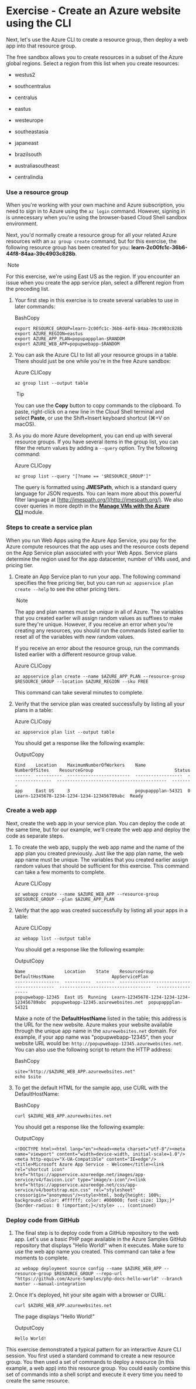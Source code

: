 # Exercise - Create an Azure website using the CLI


Next, let's use the Azure CLI to create a resource group, then deploy a web app into that resource group.

The free sandbox allows you to create resources in a subset of the Azure global regions. Select a region from this list when you create resources:

- westus2
- southcentralus
- centralus
- eastus
- westeurope

- southeastasia
- japaneast
- brazilsouth
- australiasoutheast
- centralindia

### Use a resource group

When you're working with your own machine and Azure subscription, you need to sign in to Azure using the `az login` command. However, signing in is unnecessary when you're using the browser-based Cloud Shell sandbox environment.

Next, you'd normally create a resource group for all your related Azure resources with an `az group create` command, but for this exercise, the following resource group has been created for you: **learn-2c00fc1c-36b6-44f8-84aa-39c4903c828b**.

 Note

For this exercise, we're using East US as the region. If you encounter an issue when you create the app service plan, select a different region from the preceding list.

1. Your first step in this exercise is to create several variables to use in later commands:
    
    BashCopy
    
    ```
    export RESOURCE_GROUP=learn-2c00fc1c-36b6-44f8-84aa-39c4903c828b
    export AZURE_REGION=eastus
    export AZURE_APP_PLAN=popupappplan-$RANDOM
    export AZURE_WEB_APP=popupwebapp-$RANDOM
    ```
    
2. You can ask the Azure CLI to list all your resource groups in a table. There should just be one while you're in the free Azure sandbox:
    
    Azure CLICopy
    
    ```
    az group list --output table
    ```
    
     Tip
    
    You can use the **Copy** button to copy commands to the clipboard. To paste, right-click on a new line in the Cloud Shell terminal and select **Paste**, or use the Shift+Insert keyboard shortcut (⌘+V on macOS).
    
3. As you do more Azure development, you can end up with several resource groups. If you have several items in the group list, you can filter the return values by adding a `--query` option. Try the following command:
    
    Azure CLICopy
    
    ```
    az group list --query "[?name == '$RESOURCE_GROUP']"
    ```
    
    The query is formatted using **JMESPath**, which is a standard query language for JSON requests. You can learn more about this powerful filter language at [http://jmespath.org/](http://jmespath.org/). We also cover queries in more depth in the [**Manage VMs with the Azure CLI**](https://learn.microsoft.com/en-us/training/modules/manage-virtual-machines-with-azure-cli/) module.
    

### Steps to create a service plan

When you run Web Apps using the Azure App Service, you pay for the Azure compute resources that the app uses and the resource costs depend on the App Service plan associated with your Web Apps. Service plans determine the region used for the app datacenter, number of VMs used, and pricing tier.

1. Create an App Service plan to run your app. The following command specifies the free pricing tier, but you can run `az appservice plan create --help` to see the other pricing tiers.
    
     Note
    
    The app and plan names must be _unique_ in all of Azure. The variables that you created earlier will assign random values as suffixes to make sure they're unique. However, if you receive an error when you're creating any resources, you should run the commands listed earlier to reset all of the variables with new random values.
    
    If you receive an error about the resource group, run the commands listed earlier with a different resource group value.
    
    Azure CLICopy
    
    ```
    az appservice plan create --name $AZURE_APP_PLAN --resource-group $RESOURCE_GROUP --location $AZURE_REGION --sku FREE
    ```
    
    This command can take several minutes to complete.
    
2. Verify that the service plan was created successfully by listing all your plans in a table:
    
    Azure CLICopy
    
    ```
    az appservice plan list --output table
    ```
    
    You should get a response like the following example:
    
    OutputCopy
    
    ```
    Kind    Location    MaximumNumberOfWorkers    Name                NumberOfSites    ResourceGroup                               Status
    ------  ----------  ------------------------  ------------------  ---------------  ------------------------------------------  --------
    app     East US     3                         popupappplan-54321  0                Learn-12345678-1234-1234-1234-123456789abc  Ready
    ```
    

### Create a web app

Next, create the web app in your service plan. You can deploy the code at the same time, but for our example, we'll create the web app and deploy the code as separate steps.

1. To create the web app, supply the web app name and the name of the app plan you created previously. Just like the app plan name, the web app name must be unique. The variables that you created earlier assign random values that should be sufficient for this exercise. This command can take a few moments to complete.
    
    Azure CLICopy
    
    ```
    az webapp create --name $AZURE_WEB_APP --resource-group $RESOURCE_GROUP --plan $AZURE_APP_PLAN
    ```
    
2. Verify that the app was created successfully by listing all your apps in a table:
    
    Azure CLICopy
    
    ```
    az webapp list --output table
    ```
    
    You should get a response like the following example:
    
    OutputCopy
    
    ```
    Name               Location    State    ResourceGroup                               DefaultHostName                      AppServicePlan
    -----------------  ----------  -------  ------------------------------------------  -----------------------------------  ------------------
    popupwebapp-12345  East US  Running  Learn-12345678-1234-1234-1234-123456789abc  popupwebapp-12345.azurewebsites.net  popupappplan-54321
    ```
    
    Make a note of the **DefaultHostName** listed in the table; this address is the URL for the new website. Azure makes your website available through the unique app name in the `azurewebsites.net` domain. For example, if your app name was "popupwebapp-12345", then your website URL would be: `http://popupwebapp-12345.azurewebsites.net`. You can also use the following script to return the HTTP address:
    
    BashCopy
    
    ```
    site="http://$AZURE_WEB_APP.azurewebsites.net"
    echo $site
    ```
    
3. To get the default HTML for the sample app, use CURL with the DefaultHostName:
    
    BashCopy
    
    ```
    curl $AZURE_WEB_APP.azurewebsites.net
    ```
    
    You should get a response like the following example:
    
    OutputCopy
    
    ```
    <!DOCTYPE html><html lang="en"><head><meta charset="utf-8"/><meta name="viewport" content="width=device-width, initial-scale=1.0"/><meta http-equiv="X-UA-Compatible" content="IE=edge"/><title>Microsoft Azure App Service - Welcome</title><link rel="shortcut icon" href="https://appservice.azureedge.net/images/app-service/v4/favicon.ico" type="image/x-icon"/><link href="https://appservice.azureedge.net/css/app-service/v4/bootstrap.min.css" rel="stylesheet" crossorigin="anonymous"/><style>html, body{height: 100%; background-color: #ffffff; color: #000000; font-size: 13px;}*{border-radius: 0 !important;}</style> ... (continued)
    ```
    

### Deploy code from GitHub

1. The final step is to deploy code from a GitHub repository to the web app. Let's use a basic PHP page available in the Azure Samples GitHub repository that displays "Hello World!" when it executes. Make sure to use the web app name you created. This command can take a few moments to complete.
    
    ```
    az webapp deployment source config --name $AZURE_WEB_APP --resource-group $RESOURCE_GROUP --repo-url "https://github.com/Azure-Samples/php-docs-hello-world" --branch master --manual-integration
    ```
    
2. Once it's deployed, hit your site again with a browser or CURL:
    
    ```
    curl $AZURE_WEB_APP.azurewebsites.net
    ```
    
    The page displays "Hello World!"
    
    OutputCopy
    
    ```
    Hello World!
    ```
    

This exercise demonstrated a typical pattern for an interactive Azure CLI session. You first used a standard command to create a new resource group. You then used a set of commands to deploy a resource (in this example, a web app) into this resource group. You could easily combine this set of commands into a shell script and execute it every time you need to create the same resource.